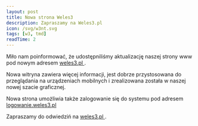 ```yaml
---
layout: post
title: Nowa strona Weles3
description: Zapraszamy na Weles3.pl
icon: /svg/w3nt.svg
tags: [w3, tmd]
readTime: 2
---
```


Miło nam poinformować, że udostępniliśmy aktualizację naszej strony www
pod nowym adresem [weles3.pl <i class="fad fa-external-link"></i>](https://weles3.pl).

Nowa witryna zawiera więcej informacji, jest dobrze przystosowana do przeglądania na
urządzeniach mobilnych i zrealizowana została w naszej nowej szacie graficznej.

Nowa strona umożliwia także zalogowanie się do systemu pod adresem [logowanie.weles3.pl <i class="fad fa-external-link"></i>](http://logowanie.weles3.pl/)

Zapraszamy do odwiedziń na [weles3.pl <i class="fad fa-external-link"></i>](https://weles3.pl).